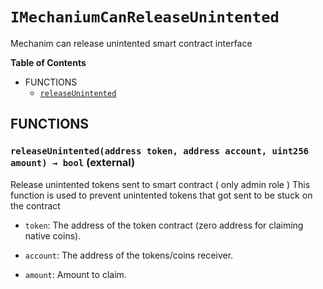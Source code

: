 # `IMechaniumCanReleaseUnintented`


Mechanim can release unintented smart contract interface


**Table of Contents**
- FUNCTIONS
    - [`releaseUnintented`](#IMechaniumCanReleaseUnintented-releaseUnintented-address-address-uint256-)


## FUNCTIONS
### `releaseUnintented(address token, address account, uint256 amount) → bool` (external)

Release unintented tokens sent to smart contract ( only admin role )
This function is used to prevent unintented tokens that got sent to be stuck on the contract

- `token`: The address of the token contract (zero address for claiming native coins).

- `account`: The address of the tokens/coins receiver.

- `amount`: Amount to claim.




